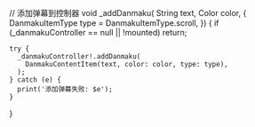   // 添加弹幕到控制器
  void _addDanmaku(
    String text,
    Color color, {
    DanmakuItemType type = DanmakuItemType.scroll,
  }) {
    if (_danmakuController == null || !mounted) return;

    try {
      _danmakuController!.addDanmaku(
        DanmakuContentItem(text, color: color, type: type),
      );
    } catch (e) {
      print('添加弹幕失败: $e');
    }
  }